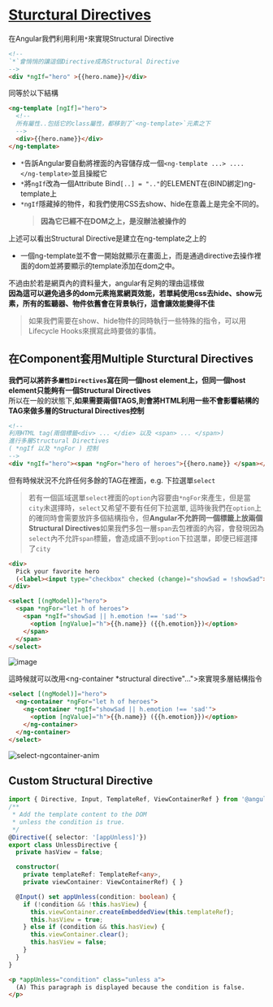 # [Sturctural Directives](https://ithelp.ithome.com.tw/articles/10195273)


在Angular我們利用利用`*`來實現Structural Directive  
```html
<!--
`*`會悄悄的讓這個Directive成為Structural Directive
-->
<div *ngIf="hero" >{{hero.name}}</div>
```
同等於以下結構
```html
<ng-template [ngIf]="hero">
  <!-- 
  所有屬性..包括它的class屬性，都移到了`<ng-template>`元素之下 
  -->
  <div>{{hero.name}}</div>
</ng-template>
```
- `*`告訴Angular要自動將裡面的內容儲存成一個`<ng-template ...> .... </ng-template>`並且操縱它
- `*`將`ngIf`改為一個Attribute Bind`[..] = ".."`的ELEMENT在(BIND綁定)ng-template上
- `*ngIf`隱藏掉的物件，和我們使用CSS去show、hide在意義上是完全不同的。
  > **因為它已經不在DOM之上，是沒辦法被操作的**


上述可以看出Structural Directive是建立在ng-template之上的
- 一個ng-template並不會一開始就顯示在畫面上，而是通過directive去操作裡面的dom並將要顯示的template添加在dom之中。

不過由於若是網頁內的資料量大，angular有足夠的理由這樣做  
**因為這可以避免過多的dom元素拖累網頁效能，若單純使用css去hide、show元素，所有的監聽器、物件依舊會在背景執行，這會讓效能變得不佳**
> 如果我們需要在show、hide物件的同時執行一些特殊的指令，可以用Lifecycle Hooks來撰寫此時要做的事情。

## 在Component套用Multiple Sturctural Directives

**我們可以將許多`屬性Directives`寫在同一個host element上，但同一個host element只能夠有一個Structural Directives**         
所以在一般的狀態下,**如果需要兩個TAGS,則會將HTML利用一些不會影響結構的TAG來做多層的Structural Directives控制**     
```html
<!-- 
利用HTML tag(兩個標籤<div> ... </die> 以及 <span> ... </span>)
進行多層Structural Directives
( *ngIf 以及 *ngFor ) 控制
-->
<div *ngIf="hero"><span *ngFor="hero of heroes">{{hero.name}} </span></div>
```

但有時候狀況不允許任何多餘的TAG在裡面，e.g. 下拉選單`select`
> 若有一個區域選單`select`裡面的`option`內容要由`*ngFor`來產生，但是當`city`未選擇時，`select`又希望不要有任何下拉選單, 這時後我們在`option`上的確同時會需要放許多個結構指令，但**Angular不允許同一個標籤上放兩個Structural Directives**如果我們多包一層`span`去包裡面的內容，會發現因為`select`內不允許`span`標籤，會造成讀不到`option`下拉選單，即便已經選擇了`city`
```html 
<div>
  Pick your favorite hero
  (<label><input type="checkbox" checked (change)="showSad = !showSad">show sad</label>)
</div>

<select [(ngModel)]="hero">
  <span *ngFor="let h of heroes">
    <span *ngIf="showSad || h.emotion !== 'sad'">
      <option [ngValue]="h">{{h.name}} ({{h.emotion}})</option>
    </span>
  </span>
</select>
```
![image](https://user-images.githubusercontent.com/68631186/129431539-5f8ffb4c-92e4-4dd8-b8eb-b78a687f6ba6.png)

這時候就可以改用<ng-container *structural directive"...">來實現多層結構指令
```html
<select [(ngModel)]="hero">
  <ng-container *ngFor="let h of heroes">
    <ng-container *ngIf="showSad || h.emotion !== 'sad'">
      <option [ngValue]="h">{{h.name}} ({{h.emotion}})</option>
    </ng-container>
  </ng-container>
</select>
```
![select-ngcontainer-anim](https://user-images.githubusercontent.com/68631186/129431979-33264c35-0cf9-4998-aaaa-c03294e83fc4.gif)


## Custom Structural Directive

```typescript
import { Directive, Input, TemplateRef, ViewContainerRef } from '@angular/core';
/**
 * Add the template content to the DOM 
 * unless the condition is true.
 */
@Directive({ selector: '[appUnless]'})
export class UnlessDirective {
  private hasView = false;

  constructor(
    private templateRef: TemplateRef<any>,
    private viewContainer: ViewContainerRef) { }

  @Input() set appUnless(condition: boolean) {
    if (!condition && !this.hasView) {
      this.viewContainer.createEmbeddedView(this.templateRef);
      this.hasView = true;
    } else if (condition && this.hasView) {
      this.viewContainer.clear();
      this.hasView = false;
    }
  }
}
```

```html
<p *appUnless="condition" class="unless a">
  (A) This paragraph is displayed because the condition is false.
</p>
```
